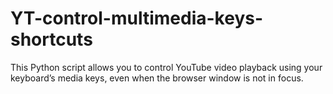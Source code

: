# YT-control-multimedia-keys-shortcuts
This Python script allows you to control YouTube video playback using your keyboard’s media keys, even when the browser window is not in focus.
